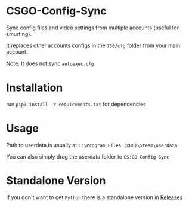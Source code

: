 # CSGO-Config-Sync
Sync config files and video settings from multiple accounts (useful for smurfing).

It replaces other accounts configs in the `730/cfg` folder from your main account.

Note: It does not sync `autoexec.cfg`

# Installation
run `pip3 install -r requirements.txt` for dependencies

# Usage
Path to userdata is usually at `C:\Program Files (x86)\Steam\userdata`

You can also simply drag the userdata folder to `CS:GO Config Sync`

# Standalone Version
If you don't want to get `Python` there is a standalone version in [Releases](https://github.com/Jason-S-Wu/CSGO-Config-Sync/releases)

